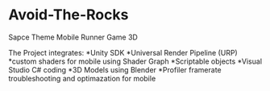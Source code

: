 # Avoid-The-Rocks
Sapce Theme Mobile Runner Game 3D  
  
The Project integrates:
*Unity SDK
*Universal Render Pipeline (URP)
*custom shaders for mobile using Shader Graph
*Scriptable objects
*Visual Studio C# coding
*3D Models using Blender
*Profiler framerate troubleshooting and optimazation for mobile
